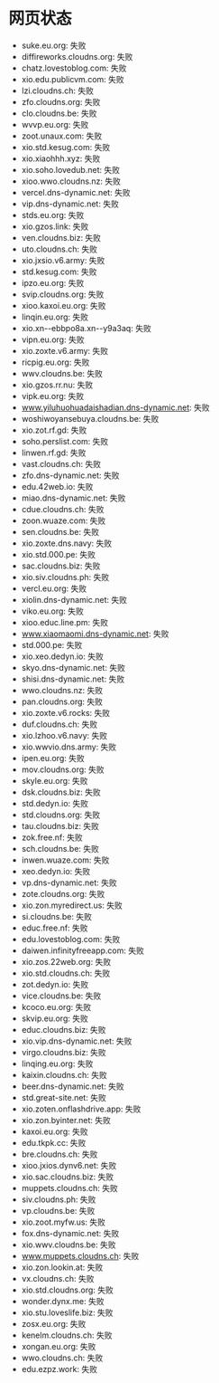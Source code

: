 # 网页状态
- suke.eu.org: 失败
- diffireworks.cloudns.org: 失败
- chatz.lovestoblog.com: 失败
- xio.edu.publicvm.com: 失败
- lzi.cloudns.ch: 失败
- zfo.cloudns.org: 失败
- clo.cloudns.be: 失败
- wvvp.eu.org: 失败
- zoot.unaux.com: 失败
- xio.std.kesug.com: 失败
- xio.xiaohhh.xyz: 失败
- xio.soho.lovedub.net: 失败
- xioo.wwo.cloudns.nz: 失败
- vercel.dns-dynamic.net: 失败
- vip.dns-dynamic.net: 失败
- stds.eu.org: 失败
- xio.gzos.link: 失败
- ven.cloudns.biz: 失败
- uto.cloudns.ch: 失败
- xio.jxsio.v6.army: 失败
- std.kesug.com: 失败
- ipzo.eu.org: 失败
- svip.cloudns.org: 失败
- xioo.kaxoi.eu.org: 失败
- linqin.eu.org: 失败
- xio.xn--ebbpo8a.xn--y9a3aq: 失败
- vipn.eu.org: 失败
- xio.zoxte.v6.army: 失败
- ricpig.eu.org: 失败
- wwv.cloudns.be: 失败
- xio.gzos.rr.nu: 失败
- vipk.eu.org: 失败
- www.yiluhuohuadaishadian.dns-dynamic.net: 失败
- woshiwoyansebuya.cloudns.be: 失败
- xio.zot.rf.gd: 失败
- soho.perslist.com: 失败
- linwen.rf.gd: 失败
- vast.cloudns.ch: 失败
- zfo.dns-dynamic.net: 失败
- edu.42web.io: 失败
- miao.dns-dynamic.net: 失败
- cdue.cloudns.ch: 失败
- zoon.wuaze.com: 失败
- sen.cloudns.be: 失败
- xio.zoxte.dns.navy: 失败
- xio.std.000.pe: 失败
- sac.cloudns.biz: 失败
- xio.siv.cloudns.ph: 失败
- vercl.eu.org: 失败
- xiolin.dns-dynamic.net: 失败
- viko.eu.org: 失败
- xioo.educ.line.pm: 失败
- www.xiaomaomi.dns-dynamic.net: 失败
- std.000.pe: 失败
- xio.xeo.dedyn.io: 失败
- skyo.dns-dynamic.net: 失败
- shisi.dns-dynamic.net: 失败
- wwo.cloudns.nz: 失败
- pan.cloudns.org: 失败
- xio.zoxte.v6.rocks: 失败
- duf.cloudns.ch: 失败
- xio.lzhoo.v6.navy: 失败
- xio.wwvio.dns.army: 失败
- ipen.eu.org: 失败
- mov.cloudns.org: 失败
- skyle.eu.org: 失败
- dsk.cloudns.biz: 失败
- std.dedyn.io: 失败
- std.cloudns.org: 失败
- tau.cloudns.biz: 失败
- zok.free.nf: 失败
- sch.cloudns.be: 失败
- inwen.wuaze.com: 失败
- xeo.dedyn.io: 失败
- vp.dns-dynamic.net: 失败
- zote.cloudns.org: 失败
- xio.zon.myredirect.us: 失败
- si.cloudns.be: 失败
- educ.free.nf: 失败
- edu.lovestoblog.com: 失败
- daiwen.infinityfreeapp.com: 失败
- xio.zos.22web.org: 失败
- xio.std.cloudns.ch: 失败
- zot.dedyn.io: 失败
- vice.cloudns.be: 失败
- kcoco.eu.org: 失败
- skvip.eu.org: 失败
- educ.cloudns.biz: 失败
- xio.vip.dns-dynamic.net: 失败
- virgo.cloudns.biz: 失败
- linqing.eu.org: 失败
- kaixin.cloudns.ch: 失败
- beer.dns-dynamic.net: 失败
- std.great-site.net: 失败
- xio.zoten.onflashdrive.app: 失败
- xio.zon.byinter.net: 失败
- kaxoi.eu.org: 失败
- edu.tkpk.cc: 失败
- bre.cloudns.ch: 失败
- xioo.jxios.dynv6.net: 失败
- xio.sac.cloudns.biz: 失败
- muppets.cloudns.ch: 失败
- siv.cloudns.ph: 失败
- vp.cloudns.be: 失败
- xio.zoot.myfw.us: 失败
- fox.dns-dynamic.net: 失败
- xio.wwv.cloudns.be: 失败
- www.muppets.cloudns.ch: 失败
- xio.zon.lookin.at: 失败
- vx.cloudns.ch: 失败
- xio.std.cloudns.org: 失败
- wonder.dynx.me: 失败
- xio.stu.loveslife.biz: 失败
- zosx.eu.org: 失败
- kenelm.cloudns.ch: 失败
- xongan.eu.org: 失败
- wwo.cloudns.ch: 失败
- edu.ezpz.work: 失败
